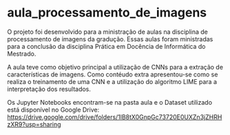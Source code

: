 # aula_processamento_de_imagens

O projeto foi desenvolvido para a ministração de aulas na disciplina de processamento de imagens da gradução. Essas aulas foram ministradas para a conclusão da disciplina Prática em Docência de Informática do Mestrado.

A aula teve como objetivo principal a utilização de CNNs para a extração de características de imagens. Como contéudo extra apresentou-se como se realiza o treinamento de uma CNN e a utilização do algoritmo LIME para a interpretação dos resultados.

Os Jupyter Notebooks encontram-se na pasta aula e o Dataset utilizado está disponível no Google Drive: https://drive.google.com/drive/folders/1lB8tX0GnpGc73720E0UXZn3jZHRHzXR9?usp=sharing

